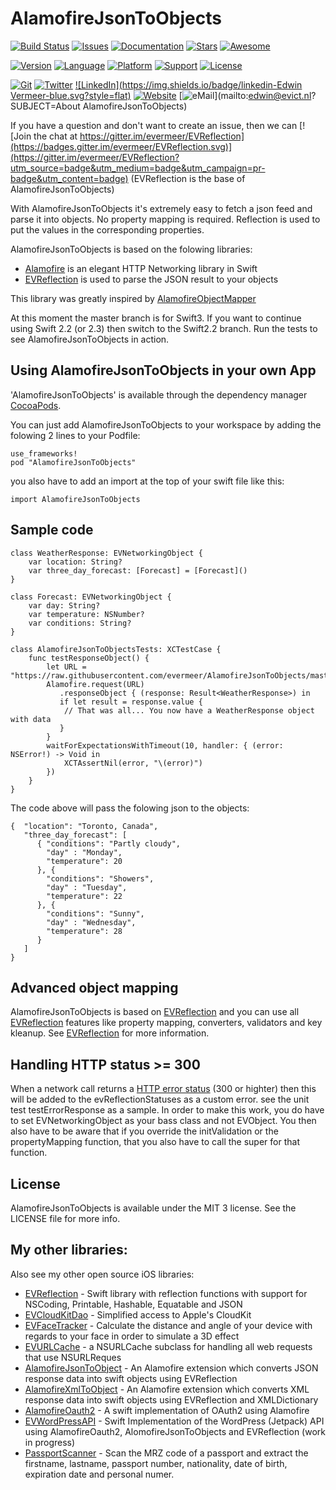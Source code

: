 # AlamofireJsonToObjects

<!---
 [![Circle CI](https://img.shields.io/circleci/project/evermeer/AlamofireJsonToObjects.svg?style=flat)](https://circleci.com/gh/evermeer/AlamofireJsonToObjects)
 -->
[![Build Status](https://travis-ci.org/evermeer/AlamofireJsonToObjects.svg?branch=master)](https://travis-ci.org/evermeer/AlamofireJsonToObjects)
[![Issues](https://img.shields.io/github/issues-raw/evermeer/AlamofireJsonToObjects.svg?style=flat)](https://github.com/evermeer/AlamofireJsonToObjects/issues)
[![Documentation](https://img.shields.io/badge/documented-100%-brightgreen.svg?style=flat)](http://cocoadocs.org/docsets/AlamofireJsonToObjects)
[![Stars](https://img.shields.io/github/stars/evermeer/AlamofireJsonToObjects.svg?style=flat)](https://github.com/evermeer/AlamofireJsonToObjects/stargazers)
[![Awesome](https://cdn.rawgit.com/sindresorhus/awesome/d7305f38d29fed78fa85652e3a63e154dd8e8829/media/badge.svg)](https://github.com/matteocrippa/awesome-swift#json)

[![Version](https://img.shields.io/cocoapods/v/AlamofireJsonToObjects.svg?style=flat)](http://cocoadocs.org/docsets/AlamofireJsonToObjects)
[![Language](https://img.shields.io/badge/language-swift3-f48041.svg?style=flat)](https://developer.apple.com/swift)
[![Platform](https://img.shields.io/cocoapods/p/AlamofireJsonToObjects.svg?style=flat)](http://cocoadocs.org/docsets/AlamofireJsonToObjects)
[![Support](https://img.shields.io/badge/support-iOS%208%2B%20|%20OSX%2010.9+%20|%20WOS%202+-blue.svg?style=flat)](https://www.apple.com/nl/ios/)
[![License](https://img.shields.io/cocoapods/l/AlamofireJsonToObjects.svg?style=flat)](http://cocoadocs.org/docsets/AlamofireJsonToObjects)

[![Git](https://img.shields.io/badge/GitHub-evermeer-blue.svg?style=flat)](https://github.com/evermeer)
[![Twitter](https://img.shields.io/badge/twitter-@evermeer-blue.svg?style=flat)](http://twitter.com/evermeer)
[![LinkedIn](https://img.shields.io/badge/linkedin-Edwin Vermeer-blue.svg?style=flat)](http://nl.linkedin.com/in/evermeer/en)
[![Website](https://img.shields.io/badge/website-evict.nl-blue.svg?style=flat)](http://evict.nl)
[![eMail](https://img.shields.io/badge/email-edwin@evict.nl-blue.svg?style=flat)](mailto:edwin@evict.nl?SUBJECT=About AlamofireJsonToObjects)

If you have a question and don't want to create an issue, then we can [![Join the chat at https://gitter.im/evermeer/EVReflection](https://badges.gitter.im/evermeer/EVReflection.svg)](https://gitter.im/evermeer/EVReflection?utm_source=badge&utm_medium=badge&utm_campaign=pr-badge&utm_content=badge) (EVReflection is the base of AlamofireJsonToObjects)

With AlamofireJsonToObjects it's extremely easy to fetch a json feed and parse it into objects. No property mapping is required. Reflection is used to put the values in the corresponding properties.

AlamofireJsonToObjects is based on the folowing libraries:
- [Alamofire](https://github.com/Alamofire/Alamofire) is an elegant HTTP Networking library in Swift
- [EVReflection](https://github.com/evermeer/EVReflection) is used to parse the JSON result to your objects

This library was greatly inspired by [AlamofireObjectMapper](https://github.com/tristanhimmelman/AlamofireObjectMapper)

At this moment the master branch is for Swift3. If you want to continue using Swift 2.2 (or 2.3) then switch to the Swift2.2 branch.
Run the tests to see AlamofireJsonToObjects in action.

## Using AlamofireJsonToObjects in your own App 

'AlamofireJsonToObjects' is available through the dependency manager [CocoaPods](http://cocoapods.org). 

You can just add AlamofireJsonToObjects to your workspace by adding the folowing 2 lines to your Podfile:

```
use_frameworks!
pod "AlamofireJsonToObjects"
```

you also have to add an import at the top of your swift file like this:

```
import AlamofireJsonToObjects
```

## Sample code

```
class WeatherResponse: EVNetworkingObject {
    var location: String?
    var three_day_forecast: [Forecast] = [Forecast]()
}

class Forecast: EVNetworkingObject {
    var day: String?
    var temperature: NSNumber?
    var conditions: String?
}

class AlamofireJsonToObjectsTests: XCTestCase {
    func testResponseObject() {
        let URL = "https://raw.githubusercontent.com/evermeer/AlamofireJsonToObjects/master/AlamofireJsonToObjectsTests/sample_json"
        Alamofire.request(URL)
           .responseObject { (response: Result<WeatherResponse>) in
           if let result = response.value {
            // That was all... You now have a WeatherResponse object with data
           }
        }
        waitForExpectationsWithTimeout(10, handler: { (error: NSError!) -> Void in
            XCTAssertNil(error, "\(error)")
        })
    }
}
```

The code above will pass the folowing json to the objects:

```
{  "location": "Toronto, Canada",    
   "three_day_forecast": [
      { "conditions": "Partly cloudy",
        "day" : "Monday",
        "temperature": 20 
      }, { 
        "conditions": "Showers",
        "day" : "Tuesday",
        "temperature": 22 
      }, { 
        "conditions": "Sunny",
        "day" : "Wednesday",
        "temperature": 28 
      }
   ]
}
```

## Advanced object mapping
AlamofireJsonToObjects is based on [EVReflection](https://github.com/evermeer/EVReflection) and you can use all [EVReflection](https://github.com/evermeer/EVReflection) features like property mapping, converters, validators and key kleanup. See [EVReflection](https://github.com/evermeer/EVReflection) for more information.

## Handling HTTP status >= 300
When a network call returns a [HTTP error status](https://en.wikipedia.org/wiki/List_of_HTTP_status_codes) (300 or highter) then this will be added to the evReflectionStatuses as a custom error. see the unit test testErrorResponse as a sample. In order to make this work, you do have to set EVNetworkingObject as your bass class and not EVObject. You then also have to be aware that if you override the initValidation or the propertyMapping function, that you also have to call the super for that function.


## License

AlamofireJsonToObjects is available under the MIT 3 license. See the LICENSE file for more info.

## My other libraries:
Also see my other open source iOS libraries:

- [EVReflection](https://github.com/evermeer/EVReflection) - Swift library with reflection functions with support for NSCoding, Printable, Hashable, Equatable and JSON 
- [EVCloudKitDao](https://github.com/evermeer/EVCloudKitDao) - Simplified access to Apple's CloudKit
- [EVFaceTracker](https://github.com/evermeer/EVFaceTracker) - Calculate the distance and angle of your device with regards to your face in order to simulate a 3D effect
- [EVURLCache](https://github.com/evermeer/EVURLCache) - a NSURLCache subclass for handling all web requests that use NSURLReques
- [AlamofireJsonToObject](https://github.com/evermeer/AlamofireJsonToObjects) - An Alamofire extension which converts JSON response data into swift objects using EVReflection
- [AlamofireXmlToObject](https://github.com/evermeer/AlamofireXmlToObjects) - An Alamofire extension which converts XML response data into swift objects using EVReflection and XMLDictionary
- [AlamofireOauth2](https://github.com/evermeer/AlamofireOauth2) - A swift implementation of OAuth2 using Alamofire
- [EVWordPressAPI](https://github.com/evermeer/EVWordPressAPI) - Swift Implementation of the WordPress (Jetpack) API using AlamofireOauth2, AlomofireJsonToObjects and EVReflection (work in progress)
- [PassportScanner](https://github.com/evermeer/PassportScanner) - Scan the MRZ code of a passport and extract the firstname, lastname, passport number, nationality, date of birth, expiration date and personal numer.
